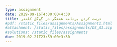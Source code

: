 ```yaml
---
type: assignment
date: 2019-09-16T4:00:00+4:30
title: درست کردن برنامه هفتگی در گوگل کلندر
#pdf: /static_files/assignments/Assignment1.html
#attachment: /static_files/assignments/DS_A1.zip
#solutions: /static_files/assignments
due: 2019-02-21T23:59:00+3:30
---
```

